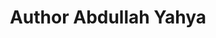 ---
layout: layouts/taxonomy.njk
title: Author Abdullah Yahya
description: Posts from author Abdullah Yahya
pagination:
  data: readyPosts.author.abdullah-yahya
  size: 10
permalink: "author/abdullah-yahya{% if pagination.pageNumber > 0 %}/{{ pagination.pageNumber | plus: 1 }}{% endif %}/"
---